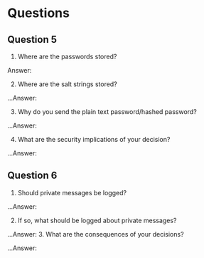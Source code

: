 # Questions

## Question 5
1. Where are the passwords stored?

Answer: 

2. Where are the salt strings stored?

...Answer: 

3. Why do you send the plain text password/hashed password?

...Answer: 

4. What are the security implications of your decision?

...Answer: 

## Question 6
1. Should private messages be logged?

...Answer: 

2. If so, what should be logged about private messages?

...Answer: 
3. What are the consequences of your decisions?

...Answer: 
